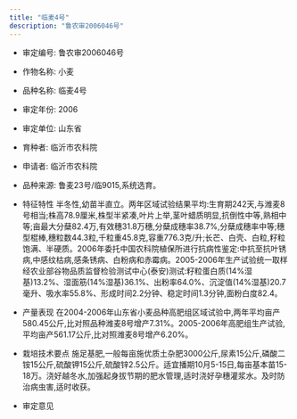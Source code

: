 ```yaml
---
title: "临麦4号"
description: "鲁农审2006046号"
---
```

* 审定编号:  鲁农审2006046号

*  作物名称:  小麦

*  品种名称:  临麦4号

*  审定年份:  2006

*  审定单位:  山东省

* 育种者:  临沂市农科院

*  申请者:  临沂市农科院

*  品种来源:  鲁麦23号/临9015,系统选育。

*  特征特性
半冬性,幼苗半直立。两年区域试验结果平均:生育期242天,与潍麦8号相当;株高78.9厘米,株型半紧凑,叶片上举,茎叶蜡质明显,抗倒性中等,熟相中等;亩最大分蘖82.4万,有效穗31.8万穗,分蘖成穗率38.7%,分蘖成穗率中等;穗型棍棒,穗粒数44.3粒,千粒重45.8克,容重776.3克/升;长芒、白壳、白粒,籽粒饱满、半硬质。2006年委托中国农科院植保所进行抗病性鉴定:中抗至抗叶锈病,中感纹枯病,感条锈病、白粉病和赤霉病。2005-2006年生产试验统一取样经农业部谷物品质监督检验测试中心(泰安)测试:籽粒蛋白质(14%湿基)13.2%、湿面筋(14%湿基)36.1%、出粉率64.0%、沉淀值(14%湿基)20.7毫升、吸水率55.8%、形成时间2.2分钟、稳定时间1.3分钟,面粉白度82.4。

*  产量表现
在2004-2006年山东省小麦品种高肥组区域试验中,两年平均亩产580.45公斤,比对照品种潍麦8号增产7.31%。2005-2006年高肥组生产试验,平均亩产561.17公斤,比对照潍麦8号增产6.20%。

*  栽培技术要点
施足基肥,一般每亩施优质土杂肥3000公斤,尿素15公斤,磷酸二铵15公斤,硫酸钾15公斤,硫酸锌2.5公斤。适宜播期10月5-15日,每亩基本苗15-18万。浇好越冬水,加强起身拔节期的肥水管理,适时浇好孕穗灌浆水。及时防治病虫害,适时收获。

*  审定意见

